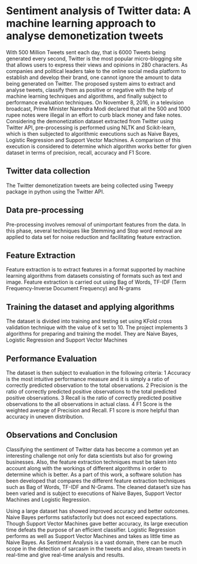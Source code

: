 # Sentiment analysis of Twitter data: A machine learning approach to analyse demonetization tweets

With 500 Million Tweets sent each day, that is 6000 Tweets being generated every second, Twitter is the most popular micro-blogging site that allows users to express their views and opinions in 280 characters. As companies and political leaders take to the online social media platform to establish and develop their brand, one cannot ignore the amount to data being generated on Twitter. The proposed system aims to extract and analyse tweets, classify them as positive or negative with the help of machine learning techniques and algorithms, and finally subject to performance evaluation techniques. On November 8, 2016, in a television broadcast, Prime Minister Narendra Modi declared that all the 500 and 1000 rupee notes were illegal in an effort to curb black money and fake notes. Considering the demonetization dataset extracted from Twitter using Twitter API, pre-processing is performed using NLTK and Scikit-learn, which is then subjected to algorithmic executions such as Naive Bayes, Logistic Regression and Support Vector Machines. A comparison of this execution is considered to determine which algorithm works better for given dataset in terms of precision, recall, accuracy and F1 Score.

## Twitter data collection

The Twitter demonetization tweets are being collected using Tweepy package in python using the Twitter API.  

## Data pre-processing

Pre-processing involves removal of unimportant features from the data. In this phase, 
several techniques like Stemming and Stop word removal are applied to data set for noise reduction and facilitating feature extraction.

## Feature Extraction

Feature extraction is to extract features in a format supported by machine learning algorithms from datasets consisting of formats such as text and image. Feature extraction is carried out using
Bag of Words, TF-IDF (Term Frequency-Inverse Document Frequency) and N-grams

## Training the dataset and applying algorithms

The dataset is divided into training and testing set using KFold cross validation technique with the value of k set to 10. The project implements 3 algorithms for preparing and training the model.
They are Naive Bayes, Logistic Regression and Support Vector Machines

## Performance Evaluation
 
The dataset is then subject to evaluation in the following criteria: 
1 Accuracy is the most intuitive performance measure and it is simply a ratio of correctly predicted observation to the total observations. 
2 Precision is the ratio of correctly predicted positive observations to the total predicted positive observations. 
3 Recall is the ratio of correctly predicted positive observations to the all observations in actual class.
4 F1 Score is the weighted average of Precision and Recall. F1 score is more helpful than accuracy in uneven distribution.

## Observations and Conclusion
Classifying the sentiment of Twitter data has become a common yet an interesting challenge not only for data scientists but also for growing businesses. Also, the feature extraction techniques must be taken into account along with the workings of different algorithms in order to determine which is better. As a part of this work, a software solution has been developed that compares the different feature extraction techniques such as Bag of Words, TF-IDF and N-Grams. The cleaned dataset’s size has been varied and is subject to executions of Naive Bayes, Support Vector Machines and Logistic Regression.

Using a large dataset has showed improved accuracy and better outcomes. Naive Bayes performs satisfactorily but does not exceed expectations. Though Support Vector Machines gave better accuracy, its large execution time defeats the purpose of an efficient classifier. Logistic Regression performs as well as Support Vector Machines and takes as little time as Naive Bayes.  As Sentiment Analysis is a vast domain, there can be much scope in the detection of sarcasm in the tweets and also, stream tweets in real-time and give real-time analysis and results.

